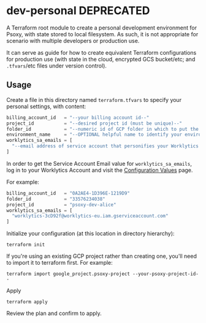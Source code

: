 # dev-personal **DEPRECATED**

A Terraform root module to create a personal development environment for Psoxy, with state stored to
local filesystem. As such, it is not appropriate for scenario with multiple developers or production
use.

It can serve as guide for  how to create equivalent Terraform configurations for production use
(with state in the cloud, encrypted GCS bucket/etc; and `.tfvars`/etc files under version control).

## Usage

Create a file in this directory named `terraform.tfvars` to specify your personal settings, with
content:
```terraform
billing_account_id   = "--your billing account id--"
project_id           = "--desired project id (must be unique)--"
folder_id            = "--numeric id of GCP folder in which to put the project--"
environment_name     = "--OPTIONAL helpful name to identify your environment --"
worklytics_sa_emails = [
  "--email address of service account that personifies your Worklytics account--"
]
```
In order to get the Service Account Email value for `worklytics_sa_emails`, log in to your Worklytics
Account and visit the [Configuration Values](https://app.worklytics.co/analytics/integrations/configuration) page.

For example:
```terraform
billing_account_id   = "0A2AE4-1D396E-1219D9"
folder_id            = "33576234038"
project_id           = "psoxy-dev-alice"
worklytics_sa_emails = [
  "worklytics-3cD92f@worklytics-eu.iam.gserviceaccount.com"
]
```

Initialize your configuration (at this location in directory hierarchy):
```shell
terraform init
```

If you're using an existing GCP project rather than creating one, you'll need to import it to
terraform first. For example:
```shell
terraform import google_project.psoxy-project --your-psoxy-project-id--
```

Apply
```shell
terraform apply
```

Review the plan and confirm to apply.

